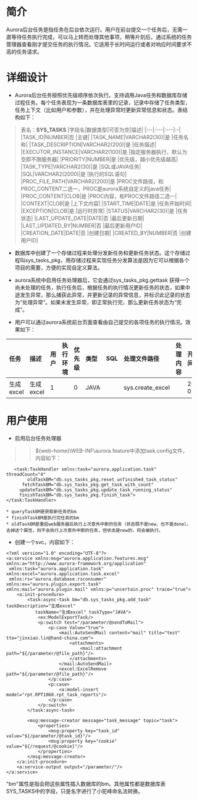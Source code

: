 # 简介 #

Aurora后台任务是指任务在后台依次运行。用户在前台提交一个任务后，无需一直等待任务执行完成，可以马上转而处理其他事项，稍等片刻后，通过系统的任务管理器查看刚才提交任务的执行情况。它适用于长时间运行或者对响应时间要求不高的任务请求。


# 详细设计 #

  * Aurora后台任务按照优先级顺序依次执行。支持调用Java任务和数据库存储过程任务。每个任务表现为一条数据库表里的记录，记录中存储了任务类型，任务上下文（比如用户和参数），并在处理异常时更新异常信息和状态。表结构如下：

> 表名：**SYS\_TASKS**
|字段名|数据类型|可否为空|描述|
|:--|:---|:---|:-|
|TASK\_ID|NUMBER|否   |主键|
|TASK\_NAME|VARCHAR2(30)|是   |任务名称|
|TASK\_DESCRIPTION|VARCHAR2(200)|是   |任务描述|
|EXECUTOR\_INSTANCE|VARCHAR2(100)|是   |指定服务器执行，默认为空即不限服务器|
|PRIORITY|NUMBER|是   |优先级，越小优先级越高|
|TASK\_TYPE|VARCHAR2(30)|是   |SQL或JAVA任务|
|SQL|VARCHAR2(2000)|是   |执行的SQL语句|
|PROC\_FILE\_PATH|VARCHAR2(200)|是   |PROC文件路径，和PROC\_CONTENT二选一，PROC是aurora系统自定义的java任务|
|PROC\_CONTENT|CLOB|是   |PROC内容，和PROC文件路径二选一|
|CONTEXT|CLOB|是   |上下文内容|
|START\_TIME|DATE|是   |任务开始时间|
|EXCEPTION|CLOB|是   |运行时异常|
|STATUS|VARCHAR2(30)|是   |任务状态|
|LAST\_UPDATE\_DATE|DATE|否   |最后更新日期|
|LAST\_UPDATED\_BY|NUMBER|否   |最后更新用户ID|
|CREATION\_DATE|DATE|否   |创建日期|
|CREATED\_BY|NUMBER|否   |创建用户ID|


  * 数据库中创建了一个存储过程来处理分发新任务和更新任务状态。这个存储过程叫sys\_tasks\_pkg，用存储过程来实现任务分发算法是因为它可以根据各个项目的需要，方便的实现自定义算法。

  * aurora系统中启用任务处理器后，它会通过sys\_tasks\_pkg.gettask 获得一个尚未处理的任务，执行任务后，根据任务的执行情况更新任务的状态，如果中途发生异常，那么捕获此异常，并更新记录的异常信息，并标识此记录的状态为“处理异常”。如果未发生异常，即正常执行完，那么更新任务状态为“完成”。

  * 用户可以通过aurora系统前台页面查看由自己提交的各项任务的执行情况。效果如下：


|任务|描述|用户|执行环境|优先级|类型|SQL|处理文件路径|处理内容|开始时间|结束时间|异常信息|状态|
|:-|:-|:-|:---|:--|:-|:--|:-----|:---|:---|:---|:---|:-|
|生成excel|生成excel|1 |    |0  |JAVA|   |sys.create\_excel|    |2012-07-02|2012-07-02|    |完成|

# 用户使用 #
  * 启用后台任务处理器
> > ${web-home}\WEB-INF\aurora.feature中添加task.config文件，内容如下：
```
   <task:TaskHandler xmlns:task="aurora.application.task" threadCount="4" 
        oldTaskBM="db.sys_tasks_pkg.reset_unfinished_task_status" 
      fetchTaskBM="db.sys_tasks_pkg.get_task_with_count" 
     updateTaskBM="db.sys_tasks_pkg.update_task_running_status"  
     finishTaskBM="db.sys_tasks_pkg.finish_task">
</task:TaskHandler>
```
    * queryTaskBM是获取新任务的bm
    * finishTaskBM是执行完任务的bm
    * oldTaskBM是重启web服务器后执行上次意外中断的任务（状态既不是new，也不是done）。去掉这个属性，则不会执行上次意外中断的任务，但状态是new的，将会被执行。

  * 创建一个svc，内容如下：
```
<?xml version="1.0" encoding="UTF-8"?>
<a:service xmlns:msg="aurora.application.features.msg" xmlns:a="http://www.aurora-framework.org/application"
 xmlns:task="aurora.application.task" xmlns:excel="aurora.application.task.excel"
 xmlns:rs="aurora.database.rsconsumer" xmlns:ex="aurora.plugin.export.task" 
xmlns:mail="aurora.plugin.mail" xmlns:p="uncertain.proc" trace="true">
    <a:init-procedure>
        <task:async-task bm="db.sys_tasks_pkg.add_task" taskDescription="生成excel"
           taskName="生成excel" taskType="JAVA">
            <ex:ModelExportTask/>
            <p:switch test="/parameter/@sendToMail">
                <p:case Value="true">
                    <mail:AutoSendMail content="mail" title="test" tto="jinxiao.lin@hand-china.com">
                        <attachments>
                            <mail:attachment path="${/parameter/@file_path}"/>
                        </attachments>
                    </mail:AutoSendMail>
                    <excel:ExcelRemove path="${/parameter/@file_path}"/>
                </p:case>
                <p:case>
                    <a:model-insert model="rpt.RPT1060.rpt_task_reports"/>
                </p:case>
            </p:switch>
        </task:async-task>

        <msg:message-creator message="task_message" topic="task">
            <properties>
                <msg:property key="task_id" value="${/parameter/@task_id}"/>
                <msg:property key="cookie" value="${/request/@cookie}"/>
            </properties>
        </msg:message-creator>
    </a:init-procedure>
    <a:service-output output="/parameter/"/>
</a:service>
```

"bm"属性是指会把这些属性插入数据库的bm。其他属性都是数据库表SYS\_TASKS中的字段，只是名字进行了小驼峰命名法转换。